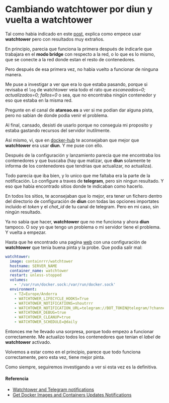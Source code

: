 # Cambiando watchtower por diun y vuelta a watchtower

Tal como habia indicado en este [post](/2023-01-25-usando-watchtower), explica como empece usar **watchtower** pero con resultados muy extraños.

<!--more-->

En principio, parecia que funciona la primera después de indicarle que trabajara en el **modo bridge** con respecto a la red, o lo que es lo mismo, que se conecte a la red donde estan el resto de contenedores.

Pero después de esa primera vez, no habia vuelto a funcionar de ninguna manera.

Me puse a investigar a ver que era lo que estaba pasando, porque si revisaba el `log` de watchtower veia todo el rato que *escaneados=0; actualizados=0; fallos=0* o sea, que no encontraba ningún contenedor y eso que estaba en la misma red.

Pregunte en el canal de **atareao.es** a ver si me podian dar alguna pista, pero no sabian de donde podia venir el problema.

Al final, cansado, desisti de usarlo porque no conseguia mi proposito y estaba gastando recursos del servidor inutilmente.

Asi mismo, vi, que en [docker-hub](https://hub.docker.com) te aconsejaban que mejor que **watchtower** era usar **diun**. Y me puse con ello.

Después de la configuración y lanzamiento parecia que me encontraba los contenedores y que buscaba (hay que matizar, que **diun** solamente te informa de los contenedores que tendrias que actualizar, no actualiza).

Todo parecia que iba bien, y lo unico que me faltaba era la parte de la notificación. Lo configure a traves de **telegram**, pero sin ningun resultado. Y eso que habia encontrado sitios donde te indicaban como hacerlo.

En todos los sitios, te aconsejaban que lo mejor, era tener un fichero dentro del directorio de configuración de **diun** con todas las opciones importates incluido el *token* y el *chat_id* de tu canal de telegram. Pero en mi caso, sin ningún resultado.

Ya no sabia que hacer, **watchtower** que no me funciona y ahora **diun** tampoco. O soy yo que tengo un problema o mi servidor tiene el problema. Y vuelta a empezar.

Hasta que he encontrado una pagina [web](https://www.marcodaleo.com/posts/watchtower-telegram) con una configuración de **watchtower** que tenia buena pinta y la probe. Que podia salir mal:
```yaml
watchtower:
  image: containrrr/watchtower
  hostname: SERVER_NAME
  container_name: watchtower
  restart: unless-stopped
  volumes:
    - '/var/run/docker.sock:/var/run/docker.sock'
  environment:
    - TZ=Europe/Andorra
    - WATCHTOWER_LIFECYCLE_HOOKS=True
    - WATCHTOWER_NOTIFICATIONS=shoutrrr
    - WATCHTOWER_NOTIFICATION_URL=telegram://BOT_TOKEN@telegram/?channels=CHAT_ID
    - WATCHTOWER_DEBUG=true
    - WATCHTOWER_CLEANUP=true
    - WATCHTOWER_SCHEDULE=@daily
```

Entonces me he llevado una sorpresa, porque todo empezo a funcionar correctamente. Me actualizo todos los contenedores que tenian el *label* de **watchtower** activado.

Volvemos a estar como en el principio, parece que todo funciona correctamente, pero esta vez, tiene mejor pinta.

Como siempre, seguiremos investigando a ver si esta vez es la definitiva.
#### Referencia
- [Watchtower and Telegram notifications](https://www.marcodaleo.com/posts/watchtower-telegram)
- [Get Docker Images and Containers Updates Notifications](https://razinj.dev/docker-images-and-containers-update-notifications)

